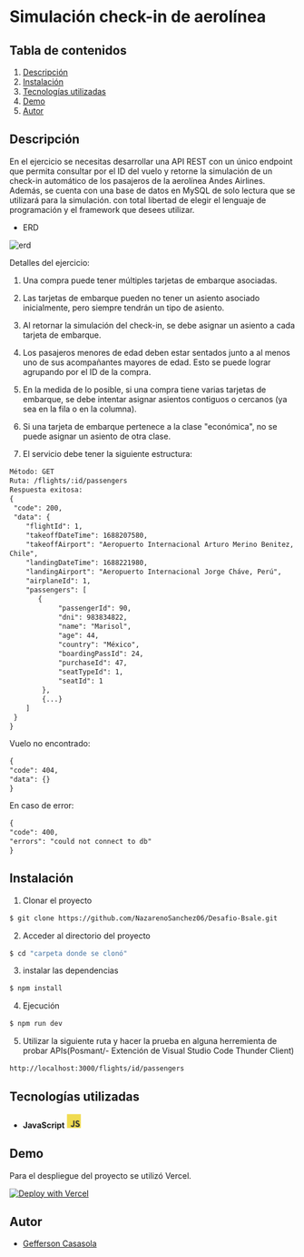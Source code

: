 #   Simulación check-in de aerolínea

## Tabla de contenidos

1. [Descripción](#Dx|escripción)
2. [Instalación](#Instalación)
3. [Tecnologías utilizadas](#Tecnologías-utilizados)
4. [Demo](#demo)
5. [Autor](#Autor)

## Descripción
En el ejercicio se necesitas desarrollar una API REST con un único endpoint que permita consultar por el ID del vuelo y retorne la simulación de un check-in automático de los pasajeros de la aerolínea Andes Airlines. Además, se cuenta con una base de datos en MySQL de solo lectura que se utilizará para la simulación. con  total libertad de elegir el lenguaje de programación y el framework que desees utilizar.
* ERD


![erd](https://user-images.githubusercontent.com/61089189/228735639-08f7e264-8b2b-4c24-962d-c719dc37626f.png)


   Detalles del ejercicio:
1. Una compra puede tener múltiples tarjetas de embarque asociadas.
2. Las tarjetas de embarque pueden no tener un asiento asociado inicialmente, pero siempre tendrán un tipo de asiento.
3. Al retornar la simulación del check-in, se debe asignar un asiento a cada tarjeta de embarque.
4. Los pasajeros menores de edad deben estar sentados junto a al menos uno de sus acompañantes mayores de edad. Esto se puede lograr agrupando por el ID de la compra.
5. En la medida de lo posible, si una compra tiene varias tarjetas de embarque, se debe intentar asignar asientos contiguos o cercanos (ya sea en la fila o en la columna).
6. Si una tarjeta de embarque pertenece a la clase "económica", no se puede asignar un asiento de otra clase.

7. El servicio debe tener la siguiente estructura:
```
Método: GET
Ruta: /flights/:id/passengers
Respuesta exitosa:
{
 "code": 200,
 "data": {
    "flightId": 1,
    "takeoffDateTime": 1688207580,
    "takeoffAirport": "Aeropuerto Internacional Arturo Merino Benitez, Chile",
    "landingDateTime": 1688221980,
    "landingAirport": "Aeropuerto Internacional Jorge Cháve, Perú",
    "airplaneId": 1,
    "passengers": [
       {
            "passengerId": 90,
            "dni": 983834822,
            "name": "Marisol",
            "age": 44,
            "country": "México",
            "boardingPassId": 24,
            "purchaseId": 47,
            "seatTypeId": 1,
            "seatId": 1
        },
        {...}
    ]
 }
}
```

Vuelo no encontrado:

```
{
"code": 404,
"data": {}
}
```

En caso de error:

```
{
"code": 400,
"errors": "could not connect to db"
}

```

## Instalación


1. Clonar el proyecto

```bash
$ git clone https://github.com/NazarenoSanchez06/Desafio-Bsale.git
```

2. Acceder al directorio del proyecto

```bash
$ cd "carpeta donde se clonó"
```

3. instalar las dependencias

```bash
$ npm install
```

4. Ejecución

```bash
$ npm run dev
```

5. Utilizar la siguiente ruta y hacer la prueba en alguna herremienta de probar APIs(Posmant/- Extención de Visual Studio Code Thunder Client)

```sh
http://localhost:3000/flights/id/passengers
```

## Tecnologías utilizadas

* **JavaScript**  <img src="https://raw.githubusercontent.com/devicons/devicon/master/icons/javascript/javascript-original.svg" alt="javascript" width="25" height="25"/>




## Demo
Para el despliegue del proyecto se utilizó Vercel.

[![Deploy with Vercel](https://vercel.com/button)](https://simulacion-check-in-aerolinea.vercel.app)


## Autor
- [Gefferson Casasola](https://github.com/Geffrerson7)
